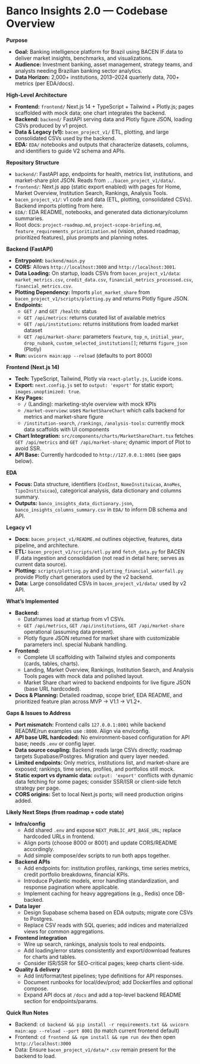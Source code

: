 # Banco Insights 2.0 — Codebase Overview

**Purpose**
- **Goal:** Banking intelligence platform for Brazil using BACEN IF.data to deliver market insights, benchmarks, and visualizations.
- **Audience:** Investment banking, asset management, strategy teams, and analysts needing Brazilian banking sector analytics.
- **Data Horizon:** 2,000+ institutions, 2013–2024 quarterly data, 700+ metrics (per EDA/docs).

**High-Level Architecture**
- **Frontend:** `frontend/` Next.js 14 + TypeScript + Tailwind + Plotly.js; pages scaffolded with mock data; one chart integrates the backend.
- **Backend:** `backend/` FastAPI serving data and Plotly figure JSON, loading CSVs produced by v1 project.
- **Data & Legacy (v1):** `bacen_project_v1/` ETL, plotting, and large consolidated CSVs used by the backend.
- **EDA:** `EDA/` notebooks and outputs that characterize datasets, columns, and identifiers to guide V2 schema and APIs.

**Repository Structure**
- `backend/`: FastAPI app, endpoints for health, metrics list, institutions, and market-share plot JSON. Reads from `../bacen_project_v1/data/`.
- `frontend/`: Next.js app (static export enabled) with pages for Home, Market Overview, Institution Search, Rankings, Analysis Tools.
- `bacen_project_v1/`: v1 code and data (ETL, plotting, consolidated CSVs). Backend imports plotting from here.
- `EDA/`: EDA README, notebooks, and generated data dictionary/column summaries.
- Root docs: `project-roadmap.md`, `project-scope-briefing.md`, `feature_requirements_prioritization.md` (vision, phased roadmap, prioritized features), plus prompts and planning notes.

**Backend (FastAPI)**
- **Entrypoint:** `backend/main.py`
- **CORS:** Allows `http://localhost:3000` and `http://localhost:3001`.
- **Data Loading:** On startup, loads CSVs from `bacen_project_v1/data`: `market_metrics.csv`, `credit_data.csv`, `financial_metrics_processed.csv`, `financial_metrics.csv`.
- **Plotting Dependency:** Imports `plot_market_share` from `bacen_project_v1/scripts/plotting.py` and returns Plotly figure JSON.
- **Endpoints:**
  - `GET /` and `GET /health`: status
  - `GET /api/metrics`: returns curated list of available metrics
  - `GET /api/institutions`: returns institutions from loaded market dataset
  - `GET /api/market-share`: parameters `feature`, `top_n`, `initial_year`, `drop_nubank`, `custom_selected_institutions[]`; returns `figure_json` (Plotly)
- **Run:** `uvicorn main:app --reload` (defaults to port 8000)

**Frontend (Next.js 14)**
- **Tech:** TypeScript, Tailwind, Plotly via `react-plotly.js`, Lucide icons.
- **Export:** `next.config.js` set to `output: 'export'` for static export; `images.unoptimized: true`.
- **Key Pages:**
  - `/` (Landing): marketing-style overview with mock KPIs
  - `/market-overview`: uses `MarketShareChart` which calls backend for metrics and market-share figure
  - `/institution-search`, `/rankings`, `/analysis-tools`: currently mock data scaffolds with UI components
- **Chart Integration:** `src/components/charts/MarketShareChart.tsx` fetches `GET /api/metrics` and `GET /api/market-share`; dynamic import of Plot to avoid SSR.
- **API Base:** Currently hardcoded to `http://127.0.0.1:8001` (see gaps below).

**EDA**
- **Focus:** Data structure, identifiers (`CodInst`, `NomeInstituicao`, `AnoMes`, `TipoInstituicao`), categorical analysis, data dictionary and columns summary.
- **Outputs:** `banco_insights_data_dictionary.json`, `banco_insights_columns_summary.csv` in `EDA/` to inform DB schema and API.

**Legacy v1**
- **Docs:** `bacen_project_v1/README.md` outlines objective, features, data pipeline, and architecture.
- **ETL:** `bacen_project_v1/scripts/etl.py` and `fetch_data.py` for BACEN IF.data ingestion and consolidation (not read in detail here; serves as current data source).
- **Plotting:** `scripts/plotting.py` and `plotting_financial_waterfall.py` provide Plotly chart generators used by the v2 backend.
- **Data:** Large consolidated CSVs in `bacen_project_v1/data/` used by v2 API.

**What’s Implemented**
- **Backend:**
  - Dataframes load at startup from v1 CSVs.
  - `GET /api/metrics`, `GET /api/institutions`, `GET /api/market-share` operational (assuming data present).
  - Plotly figure JSON returned for market share with customizable parameters incl. special Nubank handling.
- **Frontend:**
  - Complete UI scaffolding with Tailwind styles and components (cards, tables, charts).
  - Landing, Market Overview, Rankings, Institution Search, and Analysis Tools pages with mock data and polished layout.
  - Market Share chart wired to backend endpoints for live figure JSON (base URL hardcoded).
- **Docs & Planning:** Detailed roadmap, scope brief, EDA README, and prioritized feature plan across MVP → V1.1 → V1.2+.

**Gaps & Issues to Address**
- **Port mismatch:** Frontend calls `127.0.0.1:8001` while backend README/run examples use `:8000`. Align via env/config.
- **API base URL hardcoded:** No environment-based configuration for API base; needs `.env` or config layer.
- **Data source coupling:** Backend reads large CSVs directly; roadmap targets Supabase/Postgres. Migration and query layer needed.
- **Limited endpoints:** Only metrics, institutions list, and market-share are exposed; rankings, time series, profiles, and portfolios still mock.
- **Static export vs dynamic data:** `output: 'export'` conflicts with dynamic data fetching for some pages; consider SSR/ISR or client-side fetch strategy per page.
- **CORS origins:** Set to local Next.js ports; will need production origins added.

**Likely Next Steps (from roadmap + code state)**
- **Infra/config**
  - Add shared `.env` and expose `NEXT_PUBLIC_API_BASE_URL`; replace hardcoded URLs in frontend.
  - Align ports (choose 8000 or 8001) and update CORS/README accordingly.
  - Add simple compose/dev scripts to run both apps together.
- **Backend APIs**
  - Add endpoints for: institution profiles, rankings, time series metrics, credit portfolio breakdowns, financial KPIs.
  - Introduce Pydantic models, error handling standardization, and response pagination where applicable.
  - Implement caching for heavy aggregations (e.g., Redis) once DB-backed.
- **Data layer**
  - Design Supabase schema based on EDA outputs; migrate core CSVs to Postgres.
  - Replace CSV reads with SQL queries; add indices and materialized views for common aggregations.
- **Frontend integration**
  - Wire up search, rankings, analysis tools to real endpoints.
  - Add loading/error states consistently and export/download features for charts and tables.
  - Consider ISR/SSR for SEO-critical pages; keep charts client-side.
- **Quality & delivery**
  - Add lint/format/test pipelines; type definitions for API responses.
  - Document runbooks for local/dev/prod; add Dockerfiles and optional compose.
  - Expand API docs at `/docs` and add a top-level backend README section for endpoints/params.

**Quick Run Notes**
- Backend: `cd backend && pip install -r requirements.txt && uvicorn main:app --reload --port 8001` (to match current frontend default)
- Frontend: `cd frontend && npm install && npm run dev` then open `http://localhost:3000`
- Data: Ensure `bacen_project_v1/data/*.csv` remain present for the backend to load.

